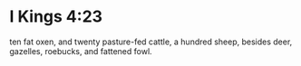 # I Kings 4:23

ten fat oxen, and twenty pasture-fed cattle, a hundred sheep, besides deer, gazelles, roebucks, and fattened fowl.
